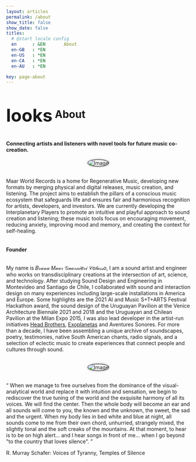 ```yaml
---
layout: articles
permalink: /about
show_title: false
show_date: false
titles:
  # @start locale config
  en      : &EN       About
  en-GB   : *EN
  en-US   : *EN
  en-CA   : *EN
  en-AU   : *EN

key: page-about
---
```


<div style="display: flex; flex-direction: column; align-items: left; text-align: left;">
  <h1><span class="material-symbols-outlined" style="font-size: 48px; vertical-align: middle;">looks</span> About</h1>

  <h4>Connecting artists and listeners with novel tools for future music co-creation.</h4>

 <div style="text-align: center;">
    <img src="/img/about/mw-logo-transparent.png" alt="Image" style="border-radius: 50%; border: 1px solid #000; box-shadow: 0px 0px 5px rgba(0, 0, 0, 0.5); max-width: 100%;">
  </div>
  <br>

  <p>Maar World Records is a home for Regenerative Music, developing new formats by merging physical and digital releases, music creation, and listening. The project aims to establish the pillars of a conscious music ecosystem that safeguards life and ensures fair and harmonious recognition for artists, developers, and investors. We are currently developing the Interplanetary Players to promote an intuitive and playful approach to sound creation and listening; these music tools focus on encouraging movement, reducing anxiety, improving mood and memory, and creating the context for self-healing.</p>


<h4> Founder </h4>

  <p>My name is 𝐵𝓇𝓊𝓃𝒶 𝑀𝒶𝒶𝓇 𝒢𝓊𝒶𝓇𝓃𝒾𝑒𝓇𝒾 𝒞𝑜𝓁𝒶𝓈𝓈𝑜, I am a sound artist and engineer who works on transdisciplinary creations at the intersection of art, science, and technology. After studying Sound Design and Engineering in Montevideo and Santiago de Chile, I collaborated with sound and interaction design on many experiences including large-scale installations in America and Europe. Some highlights are the 2021 AI and Music S+T+ARTS Festival Hackathon award, the sound design of the Uruguayan Pavilion at the Venice Architecture Biennale 2021 and 2018 and the Uruguayan and Chilean Pavilion at the Milan Expo 2015, I was also lead developer in the artist-run initiatives <a href="http://headbrothers.com" rel="Head Brothers Home Page" target="_blank">Head Brothers</a>, <a href="http://headbrothers.com/exoplanetas" rel="Exoplanetas Page" target="_blank">Exoplanetas</a> and Aventures Sonores. For more than a decade, I have been assembling a unique archive of soundscapes, poetry, testimonies, native South American chants, radio signals, and a selection of eclectic music to create experiences that connect people and cultures through sound.</p>
</div>

  <br>
  <div style="text-align: center;">
    <img src="/img/about/Bruna.jpeg" alt="Image" style="border-radius: 50%; border: 1px solid #000; box-shadow: 0px 0px 5px rgba(0, 0, 0, 0.5); max-width: 100%;">
  </div>
  <br>

  <q> When we manage to free ourselves from the dominance of the visual-analytical world and replace it with intuition and sensation, we begin to rediscover the true tuning of the world and the exquisite harmony of all its voices. 
  We will find the center. Then the whole body will become an ear and all sounds will come to you, the known and the unknown, the sweet, the sad and the urgent. 
  When my body lies in bed white and blue at night, all sounds come to me from their own chord, unhurried, strangely mixed, the slightly tonal and the soft creaks of the mountains. 
  At that moment, to hear is to be on high alert... and I hear songs in front of me... when I go beyond "to the country that loves silence". </q>

  R. Murray Schafer: Voices of Tyranny, Temples of Silence
